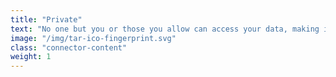 ```yaml
---
title: "Private"
text: "No one but you or those you allow can access your data, making it 100% confidential."
image: "/img/tar-ico-fingerprint.svg"
class: "connector-content"
weight: 1
---
```

